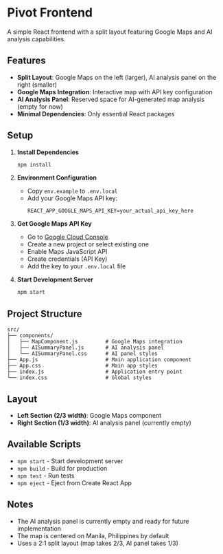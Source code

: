 # Pivot Frontend

A simple React frontend with a split layout featuring Google Maps and AI analysis capabilities.

## Features

- **Split Layout**: Google Maps on the left (larger), AI analysis panel on the right (smaller)
- **Google Maps Integration**: Interactive map with API key configuration
- **AI Analysis Panel**: Reserved space for AI-generated map analysis (empty for now)
- **Minimal Dependencies**: Only essential React packages

## Setup

1. **Install Dependencies**
   ```bash
   npm install
   ```

2. **Environment Configuration**
   - Copy `env.example` to `.env.local`
   - Add your Google Maps API key:
     ```
     REACT_APP_GOOGLE_MAPS_API_KEY=your_actual_api_key_here
     ```

3. **Get Google Maps API Key**
   - Go to [Google Cloud Console](https://console.cloud.google.com/apis/credentials)
   - Create a new project or select existing one
   - Enable Maps JavaScript API
   - Create credentials (API Key)
   - Add the key to your `.env.local` file

4. **Start Development Server**
   ```bash
   npm start
   ```

## Project Structure

```
src/
├── components/
│   ├── MapComponent.js         # Google Maps integration
│   ├── AISummaryPanel.js       # AI analysis panel
│   └── AISummaryPanel.css      # AI panel styles
├── App.js                      # Main application component
├── App.css                     # Main app styles
├── index.js                    # Application entry point
└── index.css                   # Global styles
```

## Layout

- **Left Section (2/3 width)**: Google Maps component
- **Right Section (1/3 width)**: AI analysis panel (currently empty)

## Available Scripts

- `npm start` - Start development server
- `npm build` - Build for production
- `npm test` - Run tests
- `npm eject` - Eject from Create React App

## Notes

- The AI analysis panel is currently empty and ready for future implementation
- The map is centered on Manila, Philippines by default
- Uses a 2:1 split layout (map takes 2/3, AI panel takes 1/3)
